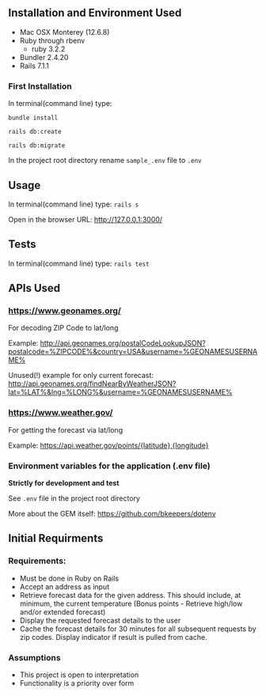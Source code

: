 ## Installation and Environment Used
* Mac OSX Monterey (12.6.8)
* Ruby through rbenv
  * ruby 3.2.2
* Bundler 2.4.20
* Rails 7.1.1

### First Installation 
In terminal(command line) type:

`bundle install`

`rails db:create`

`rails db:migrate`

In the project root directory rename `sample_.env` file to `.env`

## Usage
In terminal(command line) type: `rails s`

Open in the browser URL: http://127.0.0.1:3000/

## Tests
In terminal(command line) type:  `rails test`

## APIs Used
### https://www.geonames.org/
For decoding ZIP Code to lat/long

Example: http://api.geonames.org/postalCodeLookupJSON?postalcode=%ZIPCODE%&country=USA&username=%GEONAMESUSERNAME%

Unused(!) example for only current forecast: http://api.geonames.org/findNearByWeatherJSON?lat=%LAT%&lng=%LONG%&username=%GEONAMESUSERNAME%

### https://www.weather.gov/
For getting the forecast via lat/long

Example: https://api.weather.gov/points/{latitude},{longitude}

### Environment variables for the application (.env file)
**Strictly for development and test**

See `.env` file in the project root directory

More about the GEM itself: https://github.com/bkeepers/dotenv

## Initial Requirments
### Requirements:
* Must be done in Ruby on Rails
* Accept an address as input
* Retrieve forecast data for the given address. This should include, at minimum, the current temperature (Bonus points - Retrieve high/low and/or extended forecast)
* Display the requested forecast details to the user
* Cache the forecast details for 30 minutes for all subsequent requests by zip codes. Display indicator if result is pulled from cache.
### Assumptions
* This project is open to interpretation
* Functionality is a priority over form

